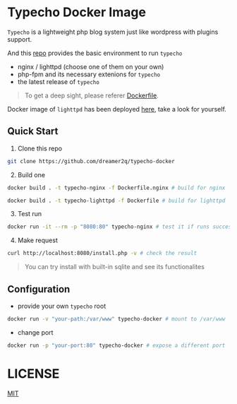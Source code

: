 # Typecho Docker Image

`Typecho` is a lightweight php blog system just like wordpress with plugins support.

And this [repo](#) provides the basic environment to run `typecho`
 - nginx / lighttpd (choose one of them on your own)
 - php-fpm and its necessary extenions for `typecho`
 - the latest release of `typecho`

> To get a deep sight, please referer [Dockerfile](Dockerfile).

Docker image of `lighttpd` has been deployed [here](https://dreamer2q.wang), take a look for yourself.

## Quick Start

1. Clone this repo

```bash
git clone https://github.com/dreamer2q/typecho-docker
```

2. Build one

```bash
docker build . -t typecho-nginx -f Dockerfile.nginx # build for nginx

docker build . -t typecho-lighttpd -f Dockerfile # build for lighttpd
```

3. Test run
  
```bash
docker run -it --rm -p "8080:80" typecho-nginx # test it if runs successfully
```

4. Make request

```bash
curl http://localhost:8080/install.php -v # check the result
```

> You can try install with built-in sqlite and see its functionalites

## Configuration

- provide your own `typecho` root

```bash
docker run -v "your-path:/var/www" typecho-docker # mount to /var/www
```

- change port

```bash
docker run -p "your-port:80" typecho-docker # expose a different port
```

# LICENSE

[MIT](LICENSE)
